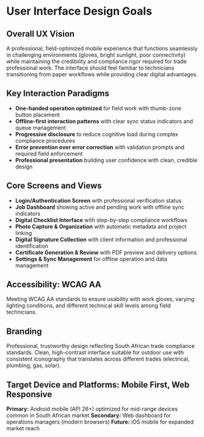 # User Interface Design Goals

## Overall UX Vision
A professional, field-optimized mobile experience that functions seamlessly in challenging environments (gloves, bright sunlight, poor connectivity) while maintaining the credibility and compliance rigor required for trade professional work. The interface should feel familiar to technicians transitioning from paper workflows while providing clear digital advantages.

## Key Interaction Paradigms
- **One-handed operation optimized** for field work with thumb-zone button placement
- **Offline-first interaction patterns** with clear sync status indicators and queue management
- **Progressive disclosure** to reduce cognitive load during complex compliance procedures
- **Error prevention over error correction** with validation prompts and required field enforcement
- **Professional presentation** building user confidence with clean, credible design

## Core Screens and Views
- **Login/Authentication Screen** with professional verification status
- **Job Dashboard** showing active and pending work with offline sync indicators
- **Digital Checklist Interface** with step-by-step compliance workflows
- **Photo Capture & Organization** with automatic metadata and project linking
- **Digital Signature Collection** with client information and professional identification
- **Certificate Generation & Review** with PDF preview and delivery options
- **Settings & Sync Management** for offline operation and data management

## Accessibility: WCAG AA
Meeting WCAG AA standards to ensure usability with work gloves, varying lighting conditions, and different technical skill levels among field technicians.

## Branding
Professional, trustworthy design reflecting South African trade compliance standards. Clean, high-contrast interface suitable for outdoor use with consistent iconography that translates across different trades (electrical, plumbing, gas, solar).

## Target Device and Platforms: Mobile First, Web Responsive
**Primary:** Android mobile (API 26+) optimized for mid-range devices common in South African market
**Secondary:** Web dashboard for operations managers (modern browsers)
**Future:** iOS mobile for expanded market reach
